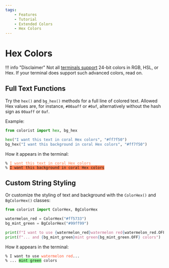 ```yaml
---
tags:
    - Features
    - Tutorial
    - Extended Colors
    - Hex Colors
---
```


# Hex Colors
!!! info "Disclaimer"
    Not all [terminals support](../materials/terminal-support.md) 24-bit colors in RGB, HSL, or Hex. If your terminal does support such advanced colors, read on.

## Full Text Functions
Try the `hex()` and `bg_hex()` methods for a full line of colored text. Allowed Hex values are, for instance, `#00aaff` or `#0af`, alternatively without the hash sign as `00aaff` or `0af`.

Example:

```python
from colorist import hex, bg_hex

hex("I want this text in coral Hex colors", "#ff7f50")
bg_hex("I want this background in coral Hex colors", "#ff7f50")
```

How it appears in the terminal:

<pre><code>% <span style="color: #ff7f50">I want this text in coral Hex colors</span>
% <span style="background-color: #ff7f50">I want this background in coral Hex colors</span></code></pre>

## Custom String Styling
Or customize the styling of text and background with the `ColorHex()` and `BgColorHex()` classes:

```python
from colorist import ColorHex, BgColorHex

watermelon_red = ColorHex("#ff5733")
bg_mint_green = BgColorHex("#99ff99")

print(f"I want to use {watermelon_red}watermelon red{watermelon_red.OFF}...")
print(f"... and {bg_mint_green}mint green{bg_mint_green.OFF} colors")
```

How it appears in the terminal:

<pre><code>% I want to use <span style="color: #ff5733">watermelon red</span>...
% ... <span style="background-color: #99ff99">mint green</span> colors</code></pre>
